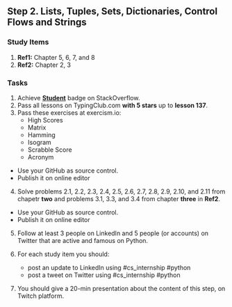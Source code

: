 ## Step 2. Lists, Tuples, Sets, Dictionaries, Control Flows and Strings

### Study Items
  1. **Ref1:** Chapter 5, 6, 7, and 8
  2. **Ref2:** Chapter 2, 3
### Tasks


  1. Achieve [**Student**](https://stackoverflow.com/help/badges/2/student) badge on StackOverflow.
  2. Pass all lessons on TypingClub.com **with 5 stars** up to **lesson 137**.
  3. Pass these exercises at exercism.io:  
      - High Scores
      - Matrix
      - Hamming 
      - Isogram
      - Scrabble Score
      - Acronym
      
   - Use your GitHub as source control.
   - Publish it on online editor

  4. Solve problems 2.1, 2.2, 2.3, 2.4, 2.5, 2.6, 2.7, 2.8, 2.9, 2.10, and 2.11 from chapetr **two** and problems 3.1, 3.3, and 3.4 from chapter **three** in **Ref2**.
  
   - Use your GitHub as source control.
   - Publish it on online editor 
   
  5. Follow at least 3 people on LinkedIn and 5 people (or accounts) on Twitter that are active and famous on Python.
  6. For each study item you should:  
  
     - post an update to LinkedIn using #cs_internship #python  
     - post a tweet on Twitter using #cs_internship #python
     
  7. You should give a 20-min presentation about the content of this step, on Twitch platform.
